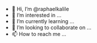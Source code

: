 - 👋 Hi, I’m @raphaelkalile
- 👀 I’m interested in ...
- 🌱 I’m currently learning ...
- 💞️ I’m looking to collaborate on ...
- 📫 How to reach me ...

<!---
raphaelkalile/raphaelkalile is a ✨ special ✨ repository because its `README.md` (this file) appears on your GitHub profile.
You can click the Preview link to take a look at your changes.
--->
